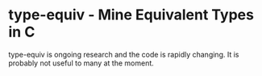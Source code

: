 # type-equiv - Mine Equivalent Types in C

type-equiv is ongoing research and the code is rapidly changing. It is probably
not useful to many at the moment.
